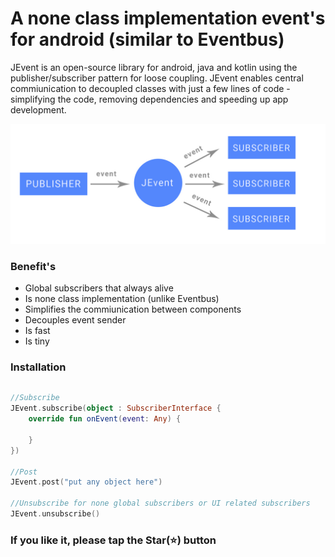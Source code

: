 # A none class implementation event's for android (similar to Eventbus)
JEvent is an open-source library for android, java and kotlin using the publisher/subscriber pattern for loose coupling. JEvent enables central commiunication to decoupled classes with just a few lines of code - simplifying the code, removing dependencies and speeding up app development.

![](image.jpg)

### Benefit's
- Global subscribers that always alive
- Is none class implementation (unlike Eventbus)
- Simplifies the commiunication between components
- Decouples event sender
- Is fast
- Is tiny

### Installation
```gradle

```

```kotlin
//Subscribe
JEvent.subscribe(object : SubscriberInterface {
    override fun onEvent(event: Any) {

    }
})

//Post
JEvent.post("put any object here")

//Unsubscribe for none global subscribers or UI related subscribers
JEvent.unsubscribe()
```

### If you like it, please tap the Star(⭐️) button 
